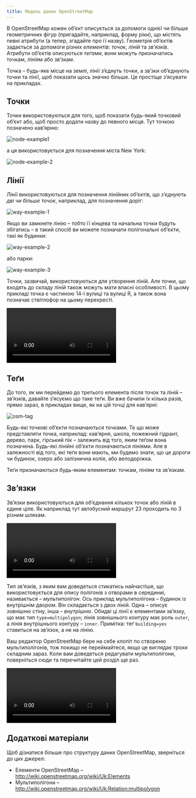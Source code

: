 ```yaml
---
title: Модель даних OpenStreetMap
---
```


В OpenStreetMap кожен обʼєкт описується за допомоги однієї чи більше геометричних фігур (пригадайте, наприклад, форму ріки), що містять певні атрибути (а тепер, згадайте про її назву). Геометрія обʼєктів задається за допомоги різних *елементів*: *точок*, *ліній* та *звʼязків*. Атрибути обʼєктів описуються *теґами*, вони можуть призначатись точкам, лініям або звʼзкам.

Точка – будь-яке місце на землі, лінії зʼєднуть точки, а звʼзки обʼєднують точки та лінії, щоб показати щось значно більше. Це простіще зʼясувати на прикладах.

## Точки

Точки використовуються для того, щоб показати будь-який точковий обʼєкт або, щоб просто додати назву до певного місця. Тут точкою позначено кавʼярню:

![node-example1]({{site.baseurl}}/uk/images/node-example1.png)

а ця використовується для позначення міста New York:

![node-example-2]({{site.baseurl}}/uk/images/node-example2.png)

## Лінії

Лінії використовуються для позначення лінійних обʼєктів, що *зʼєднують дві чи більше точок*, наприклад, для позначення доріг:

![way-example-1]({{site.baseurl}}/uk/images/way-example-1.png)

Якщо ви замкнете лінію – тобто її кінцева та начальна точки будуть збігатись – в такий спосіб ви можете позначати полігональні обʼєкти, такі як будинки:

![way-example-2]({{site.baseurl}}/uk/images/way-example-2.png)

або парки:

![way-example-3]({{site.baseurl}}/uk/images/way-example-3.png)

Точки, зазвичай, використовуються для утворення ліній. Але точки, що входять до складу ліній також можуть мати власні особливості. В цьому прикладі точка є частиною 14-ї вулиці та вулиці R, а також вона позначає ствітлофор на цьому перехресті.


<!-- ![way-example-4]({{site.baseurl}}/images/way-example-4.gif) -->
<div class="video space-bottom4">
  <p>
    <video autoplay loop>
      <source type="video/mp4" src="{{site.baseurl}}/uk/images/way-example-4.mp4"></source>
      Your browser does not support the video element.
    </video>
  </p>
</div>

## Теґи

До того, як ми перейдемо до третього елемента після точок та ліній – звʼязків, давайте зʼясуємо що таке теґи. Ви вже бачили їх кілька разів, прямо зараз, в прикладах вище, як на цій точці для кавʼярні:

![osm-tag]({{site.baseurl}}/uk/images/osm-tag.png)

Будь-які точкові обʼєкти позначаються точками. Те що може представляти точка, наприклад: кавʼярня, школа, пожежний гідрант, дерево, парк, гірський пік – залежить від того, яким теґом вона позначена. Будь-які лінійні обʼєкти позначаються лініями. Але в залежності від того, які теґи вони мають, ми будемо знати, що це дороги чи будинок, озеро або залізнична колія, або велодоріжка.

Теґи призначаються будь-яким елементам: точкам, лініям та звʼязкам.

## Звʼязки

Звʼязки використовуються для обʼєднання кількох точок або ліній в єдине ціле. Як наприклад тут автобусний маршрут 23 проходить по 3 різним шляхам.

<!-- ![relations]({{site.baseurl}}/images/relations.gif) -->
<div class="video space-bottom4">
  <p>
    <video autoplay loop>
      <source type="video/webm; codecs=vp8,vorbis" src="{{site.baseurl}}/uk/images/relations.webm"></source>
      <source type="video/mp4" src="{{site.baseurl}}/uk/images/relations.mov"></source>
      Your browser does not support the video element.
    </video>
  </p>
</div>

Тип звʼязків, з яким вам доведеться стикатись найчастіше, що використовується для опису полігонів з отворами в серединиі, називається – *мультиполігон*. Ось приклад мультиполігона – будинок із внутрішнім двором. Він складається з двох ліній. Одна – описує *зовнішню* стіну, інша – *внутрішню*. Обидві ці лінії є елементами звʼязку, що має тип `type=multipolygon`; лінія зовнішнього контуру має роль `outer`, а лінія внутрішнього контуру – `inner`. Примітка: теґ `building=yes` ставиться на звʼязок, а не на лінію.

Ваш редактор OpenStreetMap бере на себе клопіт по створеню мультиполігонів, тож покищо не переймайтеся, якщо це виглядає трохи складним зараз. Коли вам доведеться редагувати мультиполігони, поверніться сюди та перечитайте цей розділ ще раз.


<!-- ![multipolygon]({{site.baseurl}}/images/multipolygon.gif) -->
<div class="video space-bottom4">
  <p>
    <video autoplay loop>
      <source type="video/webm; codecs=vp8,vorbis" src="{{site.baseurl}}/uk/images/multipolygon.webm"></source>
      <source type="video/mp4" src="{{site.baseurl}}/uk/images/multipolygon.mov"></source>
      Your browser does not support the video element.
    </video>
  </p>
</div>

## Додаткові матеріали

Щоб дізнатися більше про структуру даних OpenStreetMap, зверніться до цих джерел:

- Елементи OpenStreetMap – <http://wiki.openstreetmap.org/wiki/Uk:Elements>
- Мультиполігони – <http://wiki.openstreetmap.org/wiki/Uk:Relation:multipolygon>
